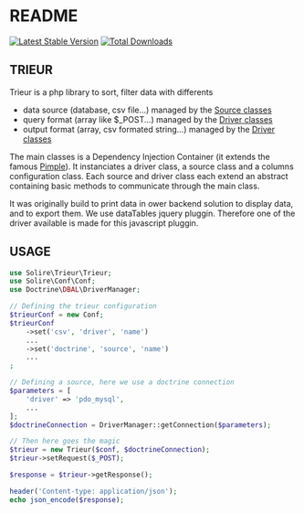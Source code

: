 README
======

[![Latest Stable Version](https://poser.pugx.org/solire/trieur/v/stable.png)](https://packagist.org/packages/solire/trieur) 
[![Total Downloads](https://poser.pugx.org/solire/trieur/downloads.png)](https://packagist.org/packages/solire/trieur)


## TRIEUR
Trieur is a php library to sort, filter data with differents
* data source (database, csv file...) managed by the <a href="https://github.com/Solire/Trieur/tree/master/Source">Source classes</a>
* query format (array like $_POST...) managed by the <a href="https://github.com/Solire/Trieur/tree/master/Driver">Driver classes</a>
* output format (array, csv formated string...) managed by the <a href="https://github.com/Solire/Trieur/tree/master/Driver">Driver classes</a>

The main classes is a Dependency Injection Container (it extends the famous <a href="https://github.com/silexphp/Pimple">Pimple</a>).
It instanciates a driver class, a source class and a columns configuration class.
Each source and driver class each extend an abstract containing basic methods to communicate through the main class.

It was originally build to print data in ower backend solution to display data, and to export them.
We use dataTables jquery pluggin. Therefore one of the driver available is made for this javascript pluggin.

## USAGE
```php
use Solire\Trieur\Trieur;
use Solire\Conf\Conf;
use Doctrine\DBAL\DriverManager;

// Defining the trieur configuration
$trieurConf = new Conf;
$trieurConf
    ->set('csv', 'driver', 'name')
    ...
    ->set('doctrine', 'source', 'name')
    ...
;

// Defining a source, here we use a doctrine connection
$parameters = [
    'driver' => 'pdo_mysql',
    ...
];
$doctrineConnection = DriverManager::getConnection($parameters);

// Then here goes the magic
$trieur = new Trieur($conf, $doctrineConnection);
$trieur->setRequest($_POST);

$response = $trieur->getResponse();

header('Content-type: application/json');
echo json_encode($response);
```
